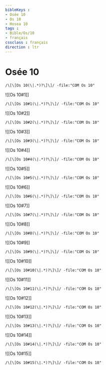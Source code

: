 ```yaml
---
bibleKeys : 
- Osée 10
- Os 10
- Hosea 10
tags : 
- Bible/Os/10
- français
cssclass : français
direction : ltr
---
```


# Osée 10

```query
/\[\[Os 10(\|.*)?\]\]/ -file:"COM Os 10"
```



![[Os 10#1]]

```query
/\[\[Os 10#1(\|.*)?\]\]/ -file:"COM Os 10"
```

![[Os 10#2]]

```query
/\[\[Os 10#2(\|.*)?\]\]/ -file:"COM Os 10"
```

![[Os 10#3]]

```query
/\[\[Os 10#3(\|.*)?\]\]/ -file:"COM Os 10"
```

![[Os 10#4]]

```query
/\[\[Os 10#4(\|.*)?\]\]/ -file:"COM Os 10"
```

![[Os 10#5]]

```query
/\[\[Os 10#5(\|.*)?\]\]/ -file:"COM Os 10"
```

![[Os 10#6]]

```query
/\[\[Os 10#6(\|.*)?\]\]/ -file:"COM Os 10"
```

![[Os 10#7]]

```query
/\[\[Os 10#7(\|.*)?\]\]/ -file:"COM Os 10"
```

![[Os 10#8]]

```query
/\[\[Os 10#8(\|.*)?\]\]/ -file:"COM Os 10"
```

![[Os 10#9]]

```query
/\[\[Os 10#9(\|.*)?\]\]/ -file:"COM Os 10"
```

![[Os 10#10]]

```query
/\[\[Os 10#10(\|.*)?\]\]/ -file:"COM Os 10"
```

![[Os 10#11]]

```query
/\[\[Os 10#11(\|.*)?\]\]/ -file:"COM Os 10"
```

![[Os 10#12]]

```query
/\[\[Os 10#12(\|.*)?\]\]/ -file:"COM Os 10"
```

![[Os 10#13]]

```query
/\[\[Os 10#13(\|.*)?\]\]/ -file:"COM Os 10"
```

![[Os 10#14]]

```query
/\[\[Os 10#14(\|.*)?\]\]/ -file:"COM Os 10"
```

![[Os 10#15]]

```query
/\[\[Os 10#15(\|.*)?\]\]/ -file:"COM Os 10"
```


